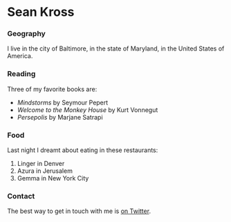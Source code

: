# Sean  Kross


### Geography

I live in the city of Baltimore, in the state of Maryland, in the United States of America.

### Reading

Three of my favorite books are:

 - *Mindstorms* by Seymour Pepert
 - *Welcome to the Monkey House* by Kurt Vonnegut
 - *Persepolis* by Marjane Satrapi

### Food

Last night I dreamt about eating in these restaurants:

1. Linger in Denver
2. Azura in Jerusalem
3. Gemma in New York City

### Contact

The best way to get in touch with me is [on Twitter](https://twitter.com/seankross).




